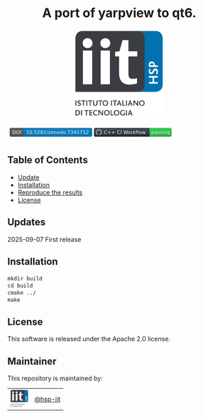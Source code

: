 <h1 align="center">
    A port of yarpview to qt6.
</h1>

<p align="center"><img src="assets/image.png" alt=""/></p>

<img src="assets/fake_badge.png" alt=""/></p>

## Table of Contents

- [Update](#updates)
- [Installation](#installation)
- [Reproduce the results](#reproduce-the-paper-results)
- [License](#license)

## Updates

2025-09-07 First release

## Installation

```console
mkdir build
cd build
cmake ../
make
```

## License

This software is released under the Apache 2.0 license.

## Maintainer

This repository is maintained by: 

| | |
|:---:|:---:|
| [<img src="assets/image.png" width="40">](https://github.com/lornat75) | [@hsp-iit](https://github.com/lornat75) |


